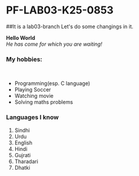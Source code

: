 # PF-LAB03-K25-0853

##It is a lab03-branch
Let's do some changings in it.

**Hello World**
<br/>
_He has come for which you are waiting!_
<br/>

### My hobbies:
<br/>

- Programming(esp. C language)
- Playing Soccer
- Watching movie
- Solving maths problems

### Languages I know 
1. Sindhi
2. Urdu
3. English
4. Hindi
5. Gujrati
6. Tharadari
7. Dhatki



